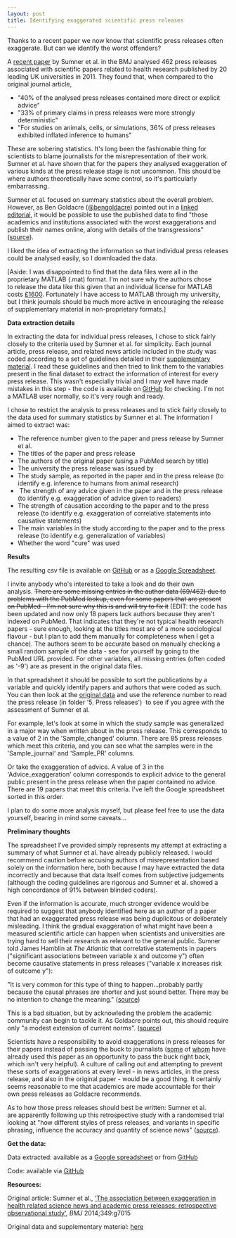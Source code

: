 ```yaml
---
layout: post
title: Identifying exaggerated scientific press releases 
---
```


Thanks to a recent paper we now know that scientific press releases often exaggerate. But can we identify the worst offenders?

A <a href="http://www.bmj.com/content/349/bmj.g7015">recent paper</a> by Sumner et al. in the BMJ analysed 462 press releases associated with scientific papers related to health research published by 20 leading UK universities in 2011. They found that, when compared to the original journal article,
<ul>
	<li>"40% of the analysed press releases contained more direct or explicit advice"</li>
	<li>"33% of primary claims in press releases were more strongly deterministic"</li>
	<li>"For studies on animals, cells, or simulations, 36% of press releases exhibited inflated inference to humans"</li>
</ul>
These are sobering statistics. It's long been the fashionable thing for scientists to blame journalists for the misrepresentation of their work. Sumner et al. have shown that for the papers they analysed exaggeration of various kinds at the press release stage is not uncommon. This should be where authors theoretically have some control, so it's particularly embarrassing.

Sumner et al. focused on summary statistics about the overall problem. However, as Ben Goldacre (<a href="https://twitter.com/bengoldacre">@bengoldacre</a>) pointed out in a <a href="http://www.bmj.com/content/349/bmj.g7465">linked editorial</a>, it would be possible to use the published data to find "those academics and institutions associated with the worst exaggerations and publish their names online, along with details of the transgressions" (<a href="http://www.bmj.com/content/349/bmj.g7465">source</a>).

I liked the idea of extracting the information so that individual press releases could be analysed easily, so I downloaded the data.

[Aside: I was disappointed to find that the data files were all in the proprietary MATLAB (.mat) format. I'm not sure why the authors chose to release the data like this given that an individual license for MATLAB costs <a href="http://uk.mathworks.com/pricing-licensing/index.html?intendeduse=comm">£1600</a>. Fortunately I have access to MATLAB through my university, but I think journals should be much more active in encouraging the release of supplementary material in non-proprietary formats.]

<b>Data extraction details</b>

In extracting the data for individual press releases, I chose to stick fairly closely to the criteria used by Sumner et al. for simplicity. Each journal article, press release, and related news article included in the study was coded according to a set of guidelines detailed in their <a href="http://figshare.com/articles/InSciOut/903704">supplementary material</a>. I read these guidelines and then tried to link them to the variables present in the final dataset to extract the information of interest for every press release. This wasn't especially trivial and I may well have made mistakes in this step - the code is available on <a href="https://github.com/liampshaw/pr_hype">GitHub</a> for checking. I'm not a MATLAB user normally, so it's very rough and ready.

I chose to restrict the analysis to press releases and to stick fairly closely to the data used for summary statistics by Sumner et al. The information I aimed to extract was:
<ul>
	<li>The reference number given to the paper and press release by Sumner et al.</li>
	<li>The titles of the paper and press release</li>
	<li>The authors of the original paper (using a PubMed search by title)</li>
	<li>The university the press release was issued by</li>
	<li>The study sample, as reported in the paper and in the press release (to identify e.g. inference to humans from animal research)</li>
	<li> The strength of any advice given in the paper and in the press release (to identify e.g. exaggeration of advice given to readers)</li>
	<li>The strength of causation according to the paper and to the press release (to identify e.g. exaggeration of correlative statements into causative statements)</li>
	<li>The main variables in the study according to the paper and to the press release (to identify e.g. generalization of variables)</li>
	<li>Whether the word "cure" was used</li>
</ul>
<strong>Results</strong>

The resulting csv file is available on <a href="https://github.com/liampshaw/pr_hype">GitHub</a> or as a <a href="https://docs.google.com/spreadsheets/d/18Qmhy6puIBDKqOezt15W7gXCmQ3QGoxdvqueoP4Aqys/edit?usp=sharing">Google Spreadsheet</a>.

I invite anybody who's interested to take a look and do their own analysis. <del>There are some missing entries in the author data (69/462) due to problems with the PubMed lookup, even for some papers that are present on PubMed - I'm not sure why this is and will try to fix it</del> (EDIT: the code has been updated and now only 18 papers lack authors because they aren't indexed on PubMed. That indicates that they're not typical health research papers - sure enough, looking at the titles most are of a more sociological flavour - but I plan to add them manually for completeness when I get a chance). The authors seem to be accurate based on manually checking a small random sample of the data - see for yourself by going to the PubMed URL provided. For other variables, all missing entries (often coded as '-9') are as present in the original data files.

In that spreadsheet it should be possible to sort the publications by a variable and quickly identify papers and authors that were coded as such. You can then look at the <a href="http://figshare.com/articles/InSciOut/903704">original data</a> and use the reference number to read the press release (in folder '5. Press releases')  to see if you agree with the assessment of Sumner et al.

For example, let's look at some in which the study sample was generalized in a major way when written about in the press release. This corresponds to a value of 2 in the 'Sample_changed' column. There are 85 press releases which meet this criteria, and you can see what the samples were in the 'Sample_journal' and 'Sample_PR' columns.

Or take the exaggeration of advice. A value of 3 in the 'Advice_exaggeration' column corresponds to explicit advice to the general public present in the press release when the paper contained no advice. There are 19 papers that meet this criteria. I've left the Google spreadsheet sorted in this order.

I plan to do some more analysis myself, but please feel free to use the data yourself, bearing in mind some caveats...

<b>Preliminary thoughts</b>

The spreadsheet I've provided simply represents my attempt at extracting a summary of what Sumner et al. have already publicly released. I would recommend caution before accusing authors of misrepresentation based solely on the information here, both because I may have extracted the data incorrectly and because that data itself comes from subjective judgements (although the coding guidelines are rigorous and Sumner et al. showed a high concordance of 91% between blinded coders).

Even if the information is accurate, much stronger evidence would be required to suggest that anybody identified here as an author of a paper that had an exaggerated press release was being duplicitous or deliberately misleading. I think the gradual exaggeration of what might have been a measured scientific article can happen when scientists and universities are trying hard to sell their research as relevant to the general public. Sumner told James Hamblin at <em>The Atlantic </em>that correlative statements in papers ("significant associations between variable x and outcome y") often become causative statements in press releases ("variable x increases risk of outcome y"):

"It is very common for this type of thing to happen...probably partly because the causal phrases are shorter and just sound better. There may be no intention to change the meaning." (<a href="http://www.theatlantic.com/health/archive/2014/12/as-academia-melts/383570/2/">source</a>)

This is a bad situation, but by acknowleding the problem the academic community can begin to tackle it. As Goldacre points out, this should require only "a modest extension of current norms". (<a href="http://www.bmj.com/content/349/bmj.g7465">source</a>)

Scientists have a responsibility to avoid exaggerations in press releases for their papers instead of passing the buck to journalists (<a href="http://www.telegraph.co.uk/health/healthnews/11290053/Why-scientists-not-journalists-are-bad-for-your-health.html">some</a> of <a href="http://www.independent.co.uk/news/science/bad-science-reporting-blamed-on-exaggerations-in-university-press-releases-9913336.html">whom</a> have already used this paper as an opportunity to pass the buck right back, which isn't very helpful). A culture of calling out and attempting to prevent these sorts of exaggerations at every level - in news articles, in the press release, and also in the original paper - would be a good thing. It certainly seems reasonable to me that academics are made accountable for their own press releases as Goldacre recommends.

As to how those press releases should best be written: Sumner et al. are apparently following up this retrospective study with a randomised trial looking at "how different styles of press releases, and variants in specific phrasing, influence the accuracy and quantity of science news" (<a href="http://www.theguardian.com/science/blog/2014/dec/10/science-health-news-hype-press-releases-universities">source</a>).

<b>Get the data:</b>

Data extracted: available as a <a href="https://docs.google.com/spreadsheets/d/18Qmhy6puIBDKqOezt15W7gXCmQ3QGoxdvqueoP4Aqys/edit?usp=sharing">Google spreadsheet</a> or from <a href="https://github.com/liampshaw/pr_hype">GitHub</a>

Code: available via <a href="https://github.com/liampshaw/pr_hype">GitHub</a>

<strong>Resources:</strong>

Original article: Sumner et al., <a href="http://www.bmj.com/content/349/bmj.g7015">'The association between exaggeration in health related science news and academic press releases: retrospective observational study'</a>, <em>BMJ </em>2014;349:g7015

Original data and supplementary material: <a href="http://figshare.com/articles/InSciOut/903704">here</a>
